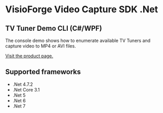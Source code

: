 ﻿# VisioForge Video Capture SDK .Net

## TV Tuner Demo CLI (C#/WPF)

The console demo shows how to enumerate available TV Tuners and capture video to MP4 or AVI files. 

[Visit the product page.](https://www.visioforge.com/video-capture-sdk-net)

## Supported frameworks

* .Net 4.7.2
* .Net Core 3.1
* .Net 5
* .Net 6
* .Net 7